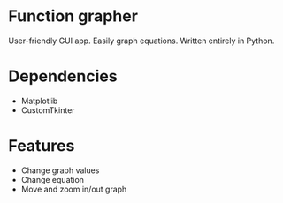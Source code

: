 # Function grapher
User-friendly GUI app.
Easily graph equations.
Written entirely in Python.

# Dependencies
- Matplotlib
- CustomTkinter

# Features
- Change graph values
- Change equation
- Move and zoom in/out graph